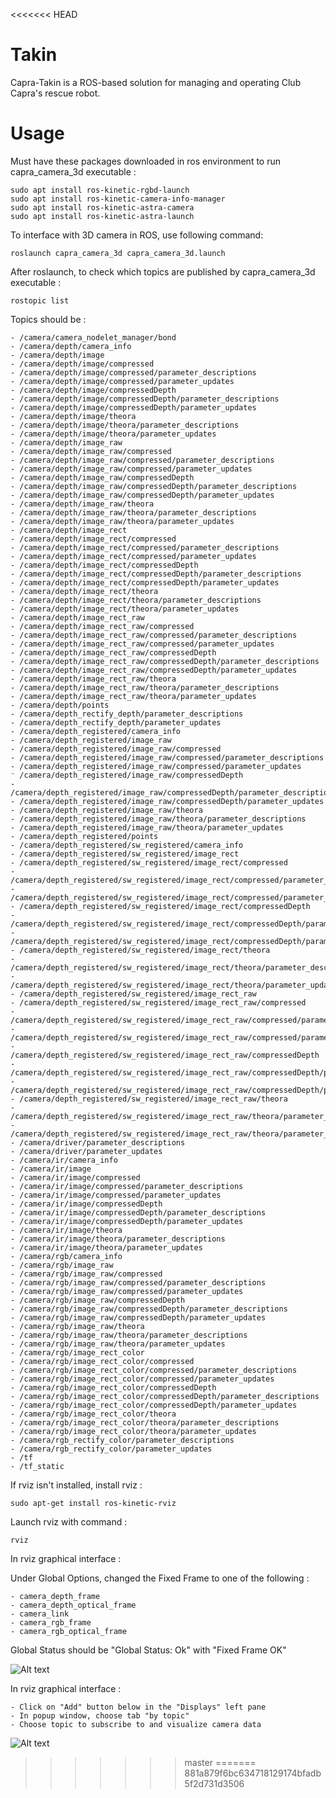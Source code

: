 <<<<<<< HEAD
# Takin
 Capra-Takin is a ROS-based solution for managing and operating Club Capra's rescue robot.

# Usage

Must have these packages downloaded in ros environment to run capra_camera_3d executable :

    sudo apt install ros-kinetic-rgbd-launch
    sudo apt install ros-kinetic-camera-info-manager
    sudo apt install ros-kinetic-astra-camera
    sudo apt install ros-kinetic-astra-launch

To interface with 3D camera in ROS, use following command:

    roslaunch capra_camera_3d capra_camera_3d.launch

After roslaunch, to check which topics are published by capra_camera_3d executable :

    rostopic list

Topics should be :

    - /camera/camera_nodelet_manager/bond
    - /camera/depth/camera_info
    - /camera/depth/image
    - /camera/depth/image/compressed
    - /camera/depth/image/compressed/parameter_descriptions
    - /camera/depth/image/compressed/parameter_updates
    - /camera/depth/image/compressedDepth
    - /camera/depth/image/compressedDepth/parameter_descriptions
    - /camera/depth/image/compressedDepth/parameter_updates
    - /camera/depth/image/theora
    - /camera/depth/image/theora/parameter_descriptions
    - /camera/depth/image/theora/parameter_updates
    - /camera/depth/image_raw
    - /camera/depth/image_raw/compressed
    - /camera/depth/image_raw/compressed/parameter_descriptions
    - /camera/depth/image_raw/compressed/parameter_updates
    - /camera/depth/image_raw/compressedDepth
    - /camera/depth/image_raw/compressedDepth/parameter_descriptions
    - /camera/depth/image_raw/compressedDepth/parameter_updates
    - /camera/depth/image_raw/theora
    - /camera/depth/image_raw/theora/parameter_descriptions
    - /camera/depth/image_raw/theora/parameter_updates
    - /camera/depth/image_rect
    - /camera/depth/image_rect/compressed
    - /camera/depth/image_rect/compressed/parameter_descriptions
    - /camera/depth/image_rect/compressed/parameter_updates
    - /camera/depth/image_rect/compressedDepth
    - /camera/depth/image_rect/compressedDepth/parameter_descriptions
    - /camera/depth/image_rect/compressedDepth/parameter_updates
    - /camera/depth/image_rect/theora
    - /camera/depth/image_rect/theora/parameter_descriptions
    - /camera/depth/image_rect/theora/parameter_updates
    - /camera/depth/image_rect_raw
    - /camera/depth/image_rect_raw/compressed
    - /camera/depth/image_rect_raw/compressed/parameter_descriptions
    - /camera/depth/image_rect_raw/compressed/parameter_updates
    - /camera/depth/image_rect_raw/compressedDepth
    - /camera/depth/image_rect_raw/compressedDepth/parameter_descriptions
    - /camera/depth/image_rect_raw/compressedDepth/parameter_updates
    - /camera/depth/image_rect_raw/theora
    - /camera/depth/image_rect_raw/theora/parameter_descriptions
    - /camera/depth/image_rect_raw/theora/parameter_updates
    - /camera/depth/points
    - /camera/depth_rectify_depth/parameter_descriptions
    - /camera/depth_rectify_depth/parameter_updates
    - /camera/depth_registered/camera_info
    - /camera/depth_registered/image_raw
    - /camera/depth_registered/image_raw/compressed
    - /camera/depth_registered/image_raw/compressed/parameter_descriptions
    - /camera/depth_registered/image_raw/compressed/parameter_updates
    ⁻ /camera/depth_registered/image_raw/compressedDepth
    - /camera/depth_registered/image_raw/compressedDepth/parameter_descriptions
    - /camera/depth_registered/image_raw/compressedDepth/parameter_updates
    - /camera/depth_registered/image_raw/theora
    - /camera/depth_registered/image_raw/theora/parameter_descriptions
    - /camera/depth_registered/image_raw/theora/parameter_updates
    - /camera/depth_registered/points
    - /camera/depth_registered/sw_registered/camera_info
    - /camera/depth_registered/sw_registered/image_rect
    - /camera/depth_registered/sw_registered/image_rect/compressed
    - /camera/depth_registered/sw_registered/image_rect/compressed/parameter_descriptions
    - /camera/depth_registered/sw_registered/image_rect/compressed/parameter_updates
    - /camera/depth_registered/sw_registered/image_rect/compressedDepth
    - /camera/depth_registered/sw_registered/image_rect/compressedDepth/parameter_descriptions
    - /camera/depth_registered/sw_registered/image_rect/compressedDepth/parameter_updates
    - /camera/depth_registered/sw_registered/image_rect/theora
    - /camera/depth_registered/sw_registered/image_rect/theora/parameter_descriptions
    - /camera/depth_registered/sw_registered/image_rect/theora/parameter_updates
    - /camera/depth_registered/sw_registered/image_rect_raw
    - /camera/depth_registered/sw_registered/image_rect_raw/compressed
    - /camera/depth_registered/sw_registered/image_rect_raw/compressed/parameter_descriptions
    - /camera/depth_registered/sw_registered/image_rect_raw/compressed/parameter_updates
    - /camera/depth_registered/sw_registered/image_rect_raw/compressedDepth
    - /camera/depth_registered/sw_registered/image_rect_raw/compressedDepth/parameter_descriptions
    - /camera/depth_registered/sw_registered/image_rect_raw/compressedDepth/parameter_updates
    - /camera/depth_registered/sw_registered/image_rect_raw/theora
    - /camera/depth_registered/sw_registered/image_rect_raw/theora/parameter_descriptions
    - /camera/depth_registered/sw_registered/image_rect_raw/theora/parameter_updates
    - /camera/driver/parameter_descriptions
    - /camera/driver/parameter_updates
    - /camera/ir/camera_info
    - /camera/ir/image
    - /camera/ir/image/compressed
    - /camera/ir/image/compressed/parameter_descriptions
    - /camera/ir/image/compressed/parameter_updates
    - /camera/ir/image/compressedDepth
    - /camera/ir/image/compressedDepth/parameter_descriptions
    - /camera/ir/image/compressedDepth/parameter_updates
    - /camera/ir/image/theora
    - /camera/ir/image/theora/parameter_descriptions
    - /camera/ir/image/theora/parameter_updates
    - /camera/rgb/camera_info
    - /camera/rgb/image_raw
    - /camera/rgb/image_raw/compressed
    - /camera/rgb/image_raw/compressed/parameter_descriptions
    - /camera/rgb/image_raw/compressed/parameter_updates
    - /camera/rgb/image_raw/compressedDepth
    - /camera/rgb/image_raw/compressedDepth/parameter_descriptions
    - /camera/rgb/image_raw/compressedDepth/parameter_updates
    - /camera/rgb/image_raw/theora
    - /camera/rgb/image_raw/theora/parameter_descriptions
    - /camera/rgb/image_raw/theora/parameter_updates
    - /camera/rgb/image_rect_color
    - /camera/rgb/image_rect_color/compressed
    - /camera/rgb/image_rect_color/compressed/parameter_descriptions
    - /camera/rgb/image_rect_color/compressed/parameter_updates
    - /camera/rgb/image_rect_color/compressedDepth
    - /camera/rgb/image_rect_color/compressedDepth/parameter_descriptions
    - /camera/rgb/image_rect_color/compressedDepth/parameter_updates
    - /camera/rgb/image_rect_color/theora
    - /camera/rgb/image_rect_color/theora/parameter_descriptions
    - /camera/rgb/image_rect_color/theora/parameter_updates
    - /camera/rgb_rectify_color/parameter_descriptions
    - /camera/rgb_rectify_color/parameter_updates
    - /tf
    - /tf_static

If rviz isn't installed, install rviz :

    sudo apt-get install ros-kinetic-rviz

Launch rviz with command :

    rviz
  
In rviz graphical interface :
  
  Under Global Options, changed the Fixed Frame to one of the following :
    
    - camera_depth_frame
    - camera_depth_optical_frame
    - camera_link
    - camera_rgb_frame
    - camera_rgb_optical_frame

  Global Status should be "Global Status: Ok" with "Fixed Frame OK"
  
  ![Alt text](doc/display_pane.png "Display Pane")
  
  In rviz graphical interface :
  
    - Click on "Add" button below in the "Displays" left pane
    - In popup window, choose tab "by topic"
    - Choose topic to subscribe to and visualize camera data
    
  ![Alt text](doc/rviz_topics.png "Popup Window")
>>>>>>> master
=======
>>>>>>> 881a879f6bc634718129174bfadb5f2d731d3506

